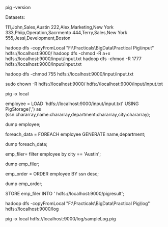 pig -version

Datasets:

111,John,Sales,Austin
222,Alex,Marketing,New York
333,Phiip,Operation,Sacrmento
444,Terry,Sales,New York
555,Jessi,Development,Boston

hadoop dfs -copyFromLocal "F:\Practicals\BigData\Practical Pig\input" hdfs://localhost:9000/
hadoop dfs -chmod -R a+x hdfs://localhost:9000/input/input.txt
hadoop dfs -chmod -R 1777 hdfs://localhost:9000/input/input.txt

hadoop dfs -chmod 755 hdfs://localhost:9000/input/input.txt

sudo chown -R hdfs://localhost:9000/ hdfs://localhost:9000/input/input.txt

pig -x local

employee = LOAD 'hdfs://localhost:9000/input/input.txt' USING PigStorage(',') as (ssn:chararray,name:chararray,department:chararray,city:chararray);

dump employee;

foreach_data = FOREACH employee GENERATE name,department;

dump foreach_data;

emp_filer= filter employee by city == 'Austin';

dump emp_filer;

emp_order = ORDER employee BY ssn desc;

dump emp_order;

STORE emp_filer INTO ' hdfs://localhost:9000/pigresult';

hadoop dfs -copyFromLocal "F:\Practicals\BigData\Practical Pig\log" hdfs://localhost:9000/log

pig -x local hdfs://localhost:9000/log/sampleLog.pig
